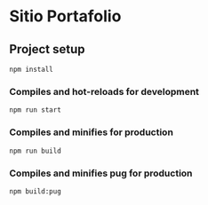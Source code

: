 # Sitio Portafolio

## Project setup
```
npm install
```

### Compiles and hot-reloads for development
```
npm run start
```

### Compiles and minifies for production
```
npm run build
```

### Compiles and minifies pug for production
```
npm build:pug
```
